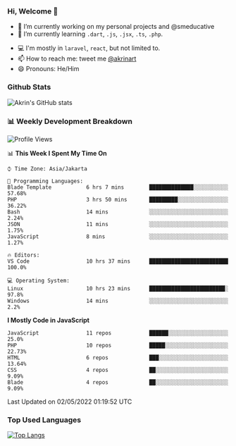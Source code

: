### Hi, Welcome 👋

<!--
**akrindev/akrindev** is a ✨ _special_ ✨ repository because its `README.md` (this file) appears on your GitHub profile.

Here are some ideas to get you started:
-->


- 🔭 I’m currently working on my personal projects and @smeducative
- 🌱 I’m currently learning `.dart`, `.js`, `.jsx`, `.ts`, `.php`.
<!-- - 👯 I’m looking to collaborate on -->
<!-- - 🤔 I’m looking for help with ... -->
- 💻 I'm mostly in `laravel`, `react`, but not limited to.
- 📫 How to reach me: tweet me [@akrinart](https://twitter.com/Akrinart)
- 😄 Pronouns: He/Him


### Github Stats
![Akrin's GitHub stats](https://github-readme-stats.vercel.app/api?username=akrindev&show_icons=true&theme=react&count_private=true)

### 📊 Weekly Development Breakdown

<!--START_SECTION:waka-->
![Profile Views](http://img.shields.io/badge/Profile%20Views-0-blue)

📊 **This Week I Spent My Time On** 

```text
⌚︎ Time Zone: Asia/Jakarta

💬 Programming Languages: 
Blade Template           6 hrs 7 mins        ██████████████░░░░░░░░░░░   57.68% 
PHP                      3 hrs 50 mins       █████████░░░░░░░░░░░░░░░░   36.22% 
Bash                     14 mins             ░░░░░░░░░░░░░░░░░░░░░░░░░   2.24% 
JSON                     11 mins             ░░░░░░░░░░░░░░░░░░░░░░░░░   1.75% 
JavaScript               8 mins              ░░░░░░░░░░░░░░░░░░░░░░░░░   1.27%

🔥 Editors: 
VS Code                  10 hrs 37 mins      █████████████████████████   100.0%

💻 Operating System: 
Linux                    10 hrs 23 mins      ████████████████████████░   97.8% 
Windows                  14 mins             ░░░░░░░░░░░░░░░░░░░░░░░░░   2.2%

```

**I Mostly Code in JavaScript** 

```text
JavaScript               11 repos            ██████░░░░░░░░░░░░░░░░░░░   25.0% 
PHP                      10 repos            █████░░░░░░░░░░░░░░░░░░░░   22.73% 
HTML                     6 repos             ███░░░░░░░░░░░░░░░░░░░░░░   13.64% 
CSS                      4 repos             ██░░░░░░░░░░░░░░░░░░░░░░░   9.09% 
Blade                    4 repos             ██░░░░░░░░░░░░░░░░░░░░░░░   9.09%

```



 Last Updated on 02/05/2022 01:19:52 UTC
<!--END_SECTION:waka-->

### Top Used Languages
[![Top Langs](https://github-readme-stats.vercel.app/api/top-langs/?username=akrindev&hide=blade,html&langs_count=4)](https://github.com/akrindev)
